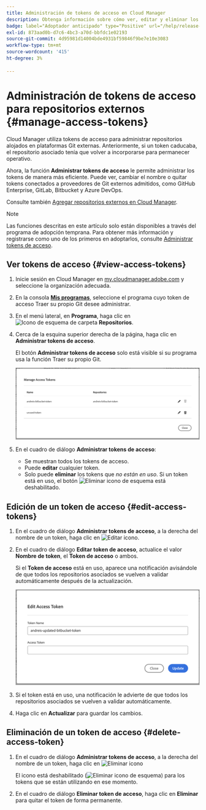 ```yaml
---
title: Administración de tokens de acceso en Cloud Manager
description: Obtenga información sobre cómo ver, editar y eliminar los tokens de acceso utilizados para Traer su propio Git en Cloud Manager en Adobe Managed Services.
badge: label="Adoptador anticipado" type="Positive" url="/help/release-notes/current.md#access-tokens"
exl-id: 873aad0b-d7c6-4bc3-a70d-bbfdc1e02193
source-git-commit: 4d95981d14004bde4931bf59846f9be7e10e3083
workflow-type: tm+mt
source-wordcount: '415'
ht-degree: 3%

---
```


# Administración de tokens de acceso para repositorios externos {#manage-access-tokens}

Cloud Manager utiliza tokens de acceso para administrar repositorios alojados en plataformas Git externas. Anteriormente, si un token caducaba, el repositorio asociado tenía que volver a incorporarse para permanecer operativo.

Ahora, la función **Administrar tokens de acceso** le permite administrar los tokens de manera más eficiente. Puede ver, cambiar el nombre o quitar tokens conectados a proveedores de Git externos admitidos, como GitHub Enterprise, GitLab, Bitbucket y Azure DevOps.

Consulte también [Agregar repositorios externos en Cloud Manager](/help/managing-code/external-repositories.md).

>[!NOTE]
>
>Las funciones descritas en este artículo solo están disponibles a través del programa de adopción temprana. Para obtener más información y registrarse como uno de los primeros en adoptarlos, consulte [Administrar tokens de acceso](/help/release-notes/current.md#access-tokens).

## Ver tokens de acceso {#view-access-tokens}

1. Inicie sesión en Cloud Manager en [my.cloudmanager.adobe.com](https://my.cloudmanager.adobe.com/) y seleccione la organización adecuada.
1. En la consola **[Mis programas](/help/getting-started/navigation.md#my-programs-console)**, seleccione el programa cuyo token de acceso Traer su propio Git desee administrar.
1. En el menú lateral, en **Programa**, haga clic en ![Icono de esquema de carpeta](https://spectrum.adobe.com/static/icons/workflow_18/Smock_FolderOutline_18_N.svg) **Repositorios**.
1. Cerca de la esquina superior derecha de la página, haga clic en **Administrar tokens de acceso**.

   El botón **Administrar tokens de acceso** solo está visible si su programa usa la función Traer su propio Git.

   ![En el cuadro de diálogo Administrar tokens de acceso se muestra un token activo y un token inactivo](/help/managing-code/assets/access-tokens-manage.png)

1. En el cuadro de diálogo **Administrar tokens de acceso**:
   * Se muestran todos los tokens de acceso.
   * Puede **editar** cualquier token.
   * Solo puede **eliminar** los tokens que *no están en uso*. Si un token está en uso, el botón ![Eliminar icono de esquema](https://spectrum.adobe.com/static/icons/workflow_18/Smock_DeleteOutline_18_N.svg) está deshabilitado.

## Edición de un token de acceso {#edit-access-tokens}

1. En el cuadro de diálogo **Administrar tokens de acceso**, a la derecha del nombre de un token, haga clic en ![Editar icono](https://spectrum.adobe.com/static/icons/workflow_18/Smock_Edit_18_N.svg).
1. En el cuadro de diálogo **Editar token de acceso**, actualice el valor **Nombre de token**, el **Token de acceso** o ambos.

   Si el **Token de acceso** está en uso, aparece una notificación avisándole de que todos los repositorios asociados se vuelven a validar automáticamente después de la actualización.

   ![Cuadro de diálogo Editar token de acceso](/help/managing-code/assets/access-tokens-edit.png)

1. Si el token está en uso, una notificación le advierte de que todos los repositorios asociados se vuelven a validar automáticamente.

1. Haga clic en **Actualizar** para guardar los cambios.

## Eliminación de un token de acceso {#delete-access-token}

1. En el cuadro de diálogo **Administrar tokens de acceso**, a la derecha del nombre de un token, haga clic en ![Eliminar icono](https://spectrum.adobe.com/static/icons/workflow_18/Smock_Delete_18_N.svg)

   El icono está deshabilitado (![Eliminar icono de esquema](https://spectrum.adobe.com/static/icons/workflow_18/Smock_DeleteOutline_18_N.svg)) para los tokens que se están utilizando en ese momento.

1. En el cuadro de diálogo **Eliminar token de acceso**, haga clic en **Eliminar** para quitar el token de forma permanente.
